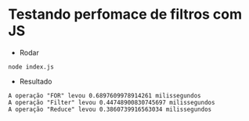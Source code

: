 # Testando perfomace de filtros com JS

* Rodar

`node index.js`

* Resultado
```
A operação "FOR" levou 0.6897609978914261 milissegundos
A operação "Filter" levou 0.44748900830745697 milissegundos
A operação "Reduce" levou 0.3860739916563034 milissegundos
```
